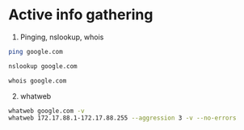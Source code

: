 
# Active info gathering


1. Pinging, nslookup, whois

```bash
ping google.com

nslookup google.com

whois google.com
```


2. whatweb

```bash
whatweb google.com -v
whatweb 172.17.88.1-172.17.88.255 --aggression 3 -v --no-errors 
```

